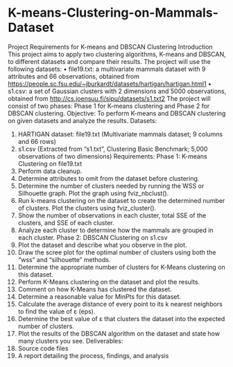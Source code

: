 # K-means-Clustering-on-Mammals-Dataset

Project Requirements for K-means and DBSCAN Clustering
Introduction
This project aims to apply two clustering algorithms, K-means and DBSCAN, to different datasets and 
compare their results. The project will use the following datasets:
• file19.txt: a multivariate mammals dataset with 9 attributes and 66 observations, obtained from 
https://people.sc.fsu.edu/~jburkardt/datasets/hartigan/hartigan.html1
• s1.csv: a set of Gaussian clusters with 2 dimensions and 5000 observations, obtained from 
http://cs.joensuu.fi/sipu/datasets/s1.txt2
The project will consist of two phases: Phase 1 for K-means clustering and Phase 2 for DBSCAN 
clustering.
Objective: To perform K-means and DBSCAN clustering on given datasets and analyze the results.
Datasets:
1. HARTIGAN dataset: file19.txt (Multivariate mammals dataset; 9 columns and 66 rows)
2. s1.csv (Extracted from “s1.txt”, Clustering Basic Benchmark; 5,000 observations of two 
dimensions)
Requirements:
Phase 1: K-means Clustering on file19.txt
1. Perform data cleanup.
2. Determine attributes to omit from the dataset before clustering.
3. Determine the number of clusters needed by running the WSS or Silhouette graph. Plot the 
graph using fviz_nbclust().
4. Run k-means clustering on the dataset to create the determined number of clusters. Plot the 
clusters using fviz_cluster().
5. Show the number of observations in each cluster, total SSE of the clusters, and SSE of each 
cluster.
6. Analyze each cluster to determine how the mammals are grouped in each cluster.
Phase 2: DBSCAN Clustering on s1.csv
1. Plot the dataset and describe what you observe in the plot.
2. Draw the scree plot for the optimal number of clusters using both the “wss” and “silhouette” 
methods.
3. Determine the appropriate number of clusters for K-Means clustering on this dataset.
4. Perform K-Means clustering on the dataset and plot the results.
5. Comment on how K-Means has clustered the dataset.
6. Determine a reasonable value for MinPts for this dataset.
7. Calculate the average distance of every point to its k nearest neighbors to find the value of ɛ
(eps).
8. Determine the best value of ɛ that clusters the dataset into the expected number of clusters.
9. Plot the results of the DBSCAN algorithm on the dataset and state how many clusters you see.
Deliverables:
1. Source code files
2. A report detailing the process, findings, and analysis
